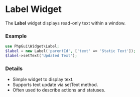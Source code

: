 # Label Widget

The **Label** widget displays read-only text within a window.

### Example
```php
use PhpGui\Widget\Label;
$label = new Label('parentId', ['text' => 'Static Text']);
$label->setText('Updated Text');
```

### Details
- Simple widget to display text.
- Supports text update via setText method.
- Often used to describe actions and statuses.
